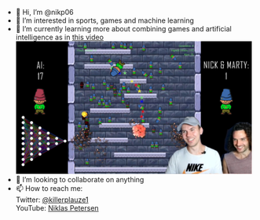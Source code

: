 - 👋 Hi, I’m @nikp06
- 👀 I’m interested in sports, games and machine learning
- 🌱 I’m currently learning more about combining games and artificial intelligence as in [this video](https://youtu.be/W6qyRbmr_aA)
[![Thumbnail](thumb6.png)](https://youtu.be/W6qyRbmr_aA)
- 💞️ I’m looking to collaborate on anything
- 📫 How to reach me:<br />
Twitter: [@killerplauze1](https://twitter.com/killerplauze1)<br />
YouTube: [Niklas Petersen](https://www.youtube.com/channel/UCV3IJuY11hfmjDomu6rEWTg)

<!---
nikp06/nikp06 is a ✨ special ✨ repository because its `README.md` (this file) appears on your GitHub profile.
You can click the Preview link to take a look at your changes.
--->
